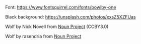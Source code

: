 Font:
https://www.fontsquirrel.com/fonts/bowlby-one

Black background:
https://unsplash.com/photos/xxsZ5XZFUas

Wolf by Nick Novell from <a href="https://thenounproject.com/browse/icons/term/wolf/" target="_blank" title="Wolf Icons">Noun Project</a> (CCBY3.0)

Wolf by rasendria from <a href="https://thenounproject.com/browse/icons/term/wolf/" target="_blank" title="Wolf Icons">Noun Project</a>

